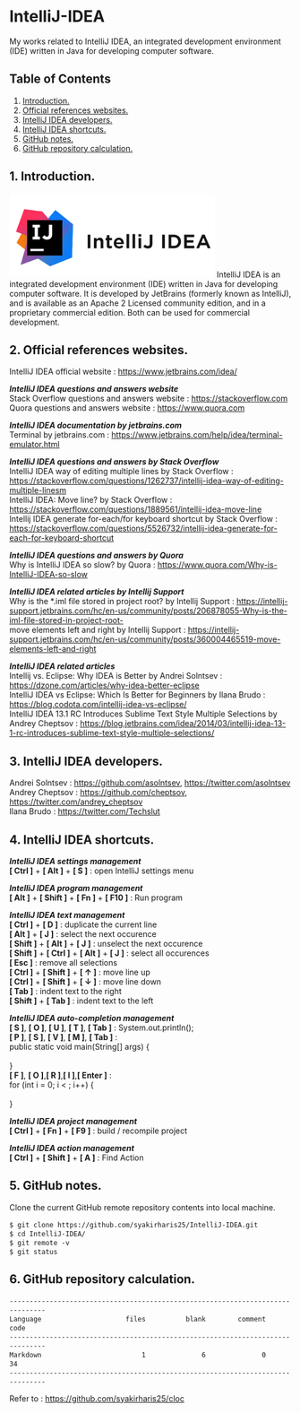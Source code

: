 # IntelliJ-IDEA
My works related to IntelliJ IDEA, an integrated development environment (IDE) written in Java for developing computer software.

## Table of Contents
1. [Introduction.](#introduction)
2. [Official references websites.](#references)
3. [IntelliJ IDEA developers.](#developers)
4. [IntelliJ IDEA shortcuts.](#shortcuts)
5. [GitHub notes.](#github)
6. [GitHub repository calculation.](#calculation)

<a name="introduction"></a>
## 1. Introduction.
<img src="IntelliJ.png" height="150">
IntelliJ IDEA is an integrated development environment (IDE) written in Java for developing computer software. It is developed by JetBrains (formerly known as IntelliJ), and is available as an Apache 2 Licensed community edition, and in a proprietary commercial edition. Both can be used for commercial development.

<a name="references"></a>
## 2. Official references websites.
IntelliJ IDEA official website : https://www.jetbrains.com/idea/ <br />

**_IntelliJ IDEA questions and answers website_** <br />
Stack Overflow questions and answers website : https://stackoverflow.com <br />
Quora questions and answers website : https://www.quora.com <br />

**_IntelliJ IDEA documentation by jetbrains.com_** <br />
Terminal by jetbrains.com : https://www.jetbrains.com/help/idea/terminal-emulator.html <br />

**_IntelliJ IDEA questions and answers by Stack Overflow_** <br />
IntelliJ IDEA way of editing multiple lines by Stack Overflow : https://stackoverflow.com/questions/1262737/intellij-idea-way-of-editing-multiple-linesm <br />
IntelliJ IDEA: Move line? by Stack Overflow : https://stackoverflow.com/questions/1889561/intellij-idea-move-line <br />
Intellij IDEA generate for-each/for keyboard shortcut by Stack Overflow : https://stackoverflow.com/questions/5526732/intellij-idea-generate-for-each-for-keyboard-shortcut <br />

**_IntelliJ IDEA questions and answers by Quora_** <br />
Why is IntelliJ IDEA so slow? by Quora : https://www.quora.com/Why-is-IntelliJ-IDEA-so-slow <br />

**_IntelliJ IDEA related articles by Intellij Support_** <br />
Why is the *.iml file stored in project root? by Intellij Support : https://intellij-support.jetbrains.com/hc/en-us/community/posts/206878055-Why-is-the-iml-file-stored-in-project-root- <br />
move elements left and right by Intellij Support : https://intellij-support.jetbrains.com/hc/en-us/community/posts/360004465519-move-elements-left-and-right <br />

**_IntelliJ IDEA related articles_** <br />
Intellij vs. Eclipse: Why IDEA is Better by Andrei Solntsev : https://dzone.com/articles/why-idea-better-eclipse <br />
IntelliJ IDEA vs Eclipse: Which Is Better for Beginners by Ilana Brudo : https://blog.codota.com/intellij-idea-vs-eclipse/ <br />
IntelliJ IDEA 13.1 RC Introduces Sublime Text Style Multiple Selections by Andrey Cheptsov : https://blog.jetbrains.com/idea/2014/03/intellij-idea-13-1-rc-introduces-sublime-text-style-multiple-selections/ <br />

<a name="developers"></a>
## 3. IntelliJ IDEA developers.
Andrei Solntsev : https://github.com/asolntsev, https://twitter.com/asolntsev <br />
Andrey Cheptsov : https://github.com/cheptsov, https://twitter.com/andrey_cheptsov <br />
Ilana Brudo : https://twitter.com/Techslut <br />

<a name="shortcuts"></a>
## 4. IntelliJ IDEA shortcuts.

**_IntelliJ IDEA settings management_** <br />
**[ Ctrl ]** + **[ Alt ]** + **[ S ]** : open IntelliJ settings menu

**_IntelliJ IDEA program management_** <br />
**[ Alt ]** + **[ Shift ]** + **[ Fn ]** + **[ F10 ]** : Run program <br />

**_IntelliJ IDEA text management_** <br />
**[ Ctrl ]** + **[ D ]** : duplicate the current line <br />
**[ Alt ]** + **[ J ]** : select the next occurence <br />
**[ Shift ]**  + **[ Alt ]**  + **[ J ]** : unselect the next occurence <br />
**[ Shift ]**  + **[ Ctrl ]** + **[ Alt ]** + **[ J ]** : select all occurences <br />
**[ Esc ]** : remove all selections <br />
**[ Ctrl ]** + **[ Shift ]** + **[ ↑ ]** : move line up <br />
**[ Ctrl ]** + **[ Shift ]** + **[ ↓ ]** : move line down <br />
**[ Tab ]** : indent text to the right <br />
**[ Shift ]** + **[ Tab ]** : indent text to the left <br />

**_IntelliJ IDEA auto-completion management_** <br />
**[ S ]**, **[ O ]**, **[ U ]**, **[ T ]**, **[ Tab ]** : System.out.println(); <br />
**[ P ]**, **[ S ]**, **[ V ]**, **[ M ]**, **[ Tab ]** :   <br />
  public static void main(String[] args) {  <br />
         <br />
    }  <br />
**[ F ]**, **[ O ]**,**[ R ]**,**[ I ]**,**[ Enter ]** : <br />
        for (int i = 0; i < ; i++) { <br />
             <br />
        }  <br />

**_IntelliJ IDEA project management_** <br />
**[ Ctrl ]** + **[ Fn ]** + **[ F9 ]** : build / recompile project <br />

**_IntelliJ IDEA action management_** <br />
**[ Ctrl ]** + **[ Shift ]** + **[ A ]** : Find Action <br />

<a name="github"></a>
## 5. GitHub notes.
Clone the current GitHub remote repository contents into local machine.
```
$ git clone https://github.com/syakirharis25/IntelliJ-IDEA.git
$ cd IntelliJ-IDEA/
$ git remote -v
$ git status
```

<a name="calculation"></a>
## 6. GitHub repository calculation.
```
-------------------------------------------------------------------------------
Language                     files          blank        comment           code
-------------------------------------------------------------------------------
Markdown                         1              6              0             34
-------------------------------------------------------------------------------
```
Refer to : https://github.com/syakirharis25/cloc
